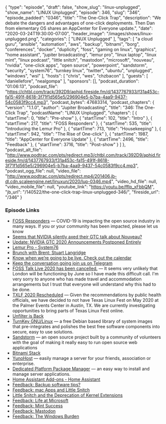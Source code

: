 {
  "type": "episode",
  "draft": false,
  "show_slug": "linux-unplugged",
  "show_name": "LINUX Unplugged",
  "episode": 346,
  "slug": "346",
  "episode_padded": "0346",
  "title": "The One-Click Trap",
  "description": "We debate the dangers and advantages of one-click deployments. Then Dan from elementary OS shares an AppCenter for Everyone update.",
  "date": "2020-03-24T19:30:00-07:00",
  "header_image": "/images/shows/linux-unplugged.png",
  "categories": [
    "LINUX Unplugged"
  ],
  "tags": [
    "a cloud guru",
    "ansible",
    "automation",
    "aws",
    "backup",
    "bitnami",
    "borg",
    "conferences",
    "docker",
    "duplicity",
    "foss",
    "gaming on linux",
    "graphics",
    "home assistant",
    "jupiter broadcasting",
    "lemur pro",
    "linux laptop",
    "linux mint",
    "linux podcast",
    "little snitch",
    "mastodon",
    "microsoft",
    "nouveau",
    "nvidia",
    "one-click apps",
    "open source",
    "powerpoint",
    "sandstorm",
    "security",
    "system76",
    "turnkey linux",
    "twitter",
    "ubuntu",
    "unplugged",
    "windows",
    "wsl"
  ],
  "hosts": [
    "chris",
    "wes",
    "chzbacon"
  ],
  "guests": [
    "daniellefore",
    "nealgompa"
  ],
  "sponsors": [],
  "podcast_duration": "01:06:13",
  "podcast_file": "https://chtbl.com/track/392D9/aphid.fireside.fm/d/1437767933/f31a453c-fa15-491f-8618-3f71f1d565e5/296904e5-b7ba-4aa9-9437-54c0583f9cc4.mp3",
  "podcast_bytes": 47683314,
  "podcast_chapters": {
    "version": "1.1.0",
    "author": "Jupiter Broadcasting",
    "title": "346: The One-Click Trap",
    "podcastName": "LINUX Unplugged",
    "chapters": [
      {
        "startTime": 0,
        "title": "Pre-show"
      },
      {
        "startTime": 102,
        "title": "Intro"
      },
      {
        "startTime": 217,
        "title": "FOSS Responders"
      },
      {
        "startTime": 535,
        "title": "Introducing the Lemur Pro"
      },
      {
        "startTime": 713,
        "title": "Housekeeping"
      },
      {
        "startTime": 942,
        "title": "The Rise of One-click"
      },
      {
        "startTime": 1987,
        "title": "AppCenter for Everyone Update"
      },
      {
        "startTime": 2496,
        "title": "Feedback"
      },
      {
        "startTime": 3716,
        "title": "Post-show"
      }
    ]
  },
  "podcast_alt_file": "http://www.podtrac.com/pts/redirect.mp3/chtbl.com/track/392D9/aphid.fireside.fm/d/1437767933/f31a453c-fa15-491f-8618-3f71f1d565e5/296904e5-b7ba-4aa9-9437-54c0583f9cc4.mp3",
  "podcast_ogg_file": null,
  "video_file": "http://www.podtrac.com/pts/redirect.mp4/201406.jb-dl.cdn.scaleengine.net/linuxun/2020/lup-0346.mp4",
  "video_hd_file": null,
  "video_mobile_file": null,
  "youtube_link": "https://youtu.be/ffIp_xFbbQM",
  "jb_url": "/140522/the-one-click-trap-linux-unplugged-346/",
  "fireside_url": "/346"
}


### Episode Links

  * [FOSS Responders](https://fossresponders.com/ "FOSS Responders") — COVID-19 is impacting the open source industry in many ways. If you or your community has been impacted, please let us know
  * [Seems that NVIDIA silently axed their GTC talk about Nouveau?](https://www.reddit.com/r/linux/comments/fo2gyc/seems_that_nvidia_silently_axed_their_gtc_talk/ "Seems that NVIDIA silently axed their GTC talk about Nouveau?")
  * [Update: NVIDIA GTC 2020 Announcements Postponed Entirely](https://www.anandtech.com/show/15602/nvidia-axes-gtc-digital-keynote-in-favor-of-news-releases "Update: NVIDIA GTC 2020 Announcements Postponed Entirely")
  * [Lemur Pro - System76](https://system76.com/laptops/lemur "Lemur Pro - System76")
  * [Brunch with Brent: Stuart Langridge](https://extras.show/65 "Brunch with Brent: Stuart Langridge")
  * [Know when we’re going to be live. Check out the calendar](https://www.jupiterbroadcasting.com/release-calendar/ "Know when we’re going to be live. Check out the calendar")
  * [Keep the conversation going join us on Telegram](https://jupiterbroadcasting.com/telegram "Keep the conversation going join us on Telegram")
  * [FOSS Talk Live 2020 has been cancelled.](https://fosstalk.com/foss-talk-live-2020 "FOSS Talk Live 2020 has been cancelled.") — It seems very unlikely that London will be functioning by June so I have made this difficult call. I'm very sorry to anyone who has made travel and accommodation arrangements but I trust that everyone will understand why this had to be done.
  * [TXLF 2020 Rescheduled](https://2020.texaslinuxfest.org/2020/03/20/TXLF2020-Rescheduled.html "TXLF 2020 Rescheduled") — Given the recommendations by public health officials, we have decided to not have Texas Linux Fest on May 2020 at the Palmer Events Center in Austin, TX. We are currently investigating opportunities to bring parts of Texas Linux Fest online.
  * [Unfilter is Back](https://unfilter.show/291 "Unfilter is Back")
  * [TurnKey GNU/Linux](https://www.turnkeylinux.org/ "TurnKey GNU/Linux") — a free Debian based library of system images that pre-integrates and polishes the best free software components into secure, easy to use solutions. 
  * [Sandstorm](https://sandstorm.io/ "Sandstorm") — an open source project built by a community of volunteers with the goal of making it really easy to run open source web applications 
  * [Bitnami Stack](https://bitnami.com/stack/ "Bitnami Stack")
  * [YunoHost](https://yunohost.org/#/ "YunoHost") — easily manage a server for your friends, association or enterprise. 
  * [Dedicated Platform Package Manager](https://dfabric.github.io/dppm/ "Dedicated Platform Package Manager") — an easy way to install and manage server applications.
  * [Home Assistant Add-ons - Home Assistant](https://www.home-assistant.io/addons/ "Home Assistant Add-ons - Home Assistant")
  * [Feedback: Backup software tips?](https://slexy.org/view/s20egMvCA2 "Feedback: Backup software tips?")
  * [Feedback: mac Apps and Little Snitch](https://slexy.org/view/s207rzyPLO "Feedback: mac Apps and Little Snitch")
  * [Little Snitch and the Deprecation of Kernel Extensions](https://blog.obdev.at/little-snitch-and-the-deprecation-of-kernel-extensions/ "Little Snitch and the Deprecation of Kernel Extensions")
  * [Feedback: Life at Microsoft](https://slexy.org/view/s2xNZnEGAu "Feedback: Life at Microsoft")
  * [Feedback: Mint Success](https://slexy.org/view/s21mj95Slq "Feedback: Mint Success")
  * [Feedback: Mastodon](https://slexy.org/view/s2XoB9NFHk "Feedback: Mastodon")
  * [Feedback: The Windows Burden](https://slexy.org/view/s20e4GafH2 "Feedback: The Windows Burden")


